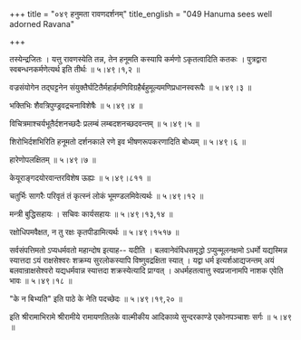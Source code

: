 +++
title = "०४९ हनुमता रावणदर्शनम्"
title_english = "049 Hanuma sees well adorned Ravana"

+++


तस्येन्द्रजितः । यत्तु रावणस्येति तन्न, तेन हनूमति कस्यापि कर्मणो
ऽकृतत्वादिति कतकः । पुत्रद्वारा स्वबन्धनकर्मणेत्यर्थ इति तीर्थः  ॥ 
५।४९।१,२ ॥   

  

वज्रसंयोगेन तद्घट्टनेन
संयुक्तैर्घटितैर्महार्हमणिविग्रहैर्बहुमूल्यमणिप्रधानस्वरूपैः  ॥  ५।४९।३
 ॥   

  

भक्तिभिः शैवत्रिपुण्ड्रवद्रचनाविशेषैः  ॥  ५।४९।४  ॥   

  

विचित्रमाश्चर्यभूतैर्दशनच्छदैः प्रलम्बं लम्बदशनच्छदवन्तम्  ॥  ५।४९।५  ॥   

  

शिरोभिर्दशभिरिति हनूमतो दर्शनकाले रणे इव भीषणरूपकरणादिति बोध्यम्  ॥ 
५।४९।६  ॥   

  

हारेणोपलक्षितम्  ॥  ५।४९।७  ॥   

  

केयूराङ्गदयोरवान्तरविशेष ऊह्यः  ॥  ५।४९।८११  ॥   

  

चतुर्भिः सागरैः परिवृतं तं कृत्स्नं लोकं भूमण्डलमिवेत्यर्थः  ॥  ५।४९।१२
 ॥   

  

मन्त्री बुद्धिसहायः । सचिवः कार्यसहायः  ॥  ५।४९।१३,१४  ॥   

  

रक्षोधिपमवैक्षत, न तु रक्षः कृतपीडामित्यर्थः  ॥  ५।४९।१५१७  ॥   

  

सर्वसंपत्तिमतो ऽप्यधर्मवतो महान्दोष इत्याह-- यदीति । बलवानेवंविधसमृद्धो
ऽप्युन्मूलनक्षमो ऽधर्मो यद्यस्मिन्न स्यात्तदा ऽयं राक्षसेश्वरः शक्रम्य
सुरलोकस्यापि विष्णुवद्रक्षिता स्यात् । यद्वा धर्म इत्यर्शआद्यजन्तम् अयं
बलवान्राक्षसेश्वरो यद्यधर्मवान्न स्यात्तदा शक्रस्येत्यादि प्राग्वत् ।
अधर्महतत्वात्तु स्वप्रजानामपि नाशक एवेति भावः  ॥  ५।४९।१८  ॥   

  

"के न बिभ्यति" इति पाठे के नेति पदच्छेदः  ॥  ५।४९।१९,२०  ॥   

  

इति श्रीरामाभिरामे श्रीरामीये रामायणतिलके वाल्मीकीय आदिकाव्ये
सुन्दरकाण्डे एकोनपञ्चाशः सर्गः  ॥  ५।४९  ॥   

  


